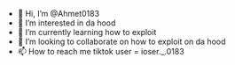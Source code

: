 - 👋 Hi, I’m @Ahmet0183
- 👀 I’m interested in da hood  
- 🌱 I’m currently learning how to exploit
- 💞️ I’m looking to collaborate on how to exploit on da hood
- 📫 How to reach me tiktok user = ioser._.0183

<!---
Ahmet0183/Ahmet0183 is a ✨ special ✨ repository because its `README.md` (this file) appears on your GitHub profile.
You can click the Preview link to take a look at your changes.
--->
